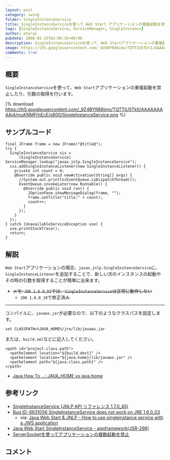 ```yaml
---
layout: post
category: swing
folder: SingleInstanceService
title: SingleInstanceServiceを使って Web Start アプリケーションの重複起動を禁止
tags: [SingleInstanceService, ServiceManager, SingleInstance]
author: aterai
pubdate: 2008-02-25T02:06:56+09:00
description: SingleInstanceServiceを使って、Web Startアプリケーションの重複起動を禁止したり、引数の取得を行います。
image: https://lh5.googleusercontent.com/_9Z4BYR88imo/TQTTIU5TktI/AAAAAAAAAj4/muKNMFrhEcE/s800/SingleInstanceService.png
comments: true
---
```

## 概要
`SingleInstanceService`を使って、`Web Start`アプリケーションの重複起動を禁止したり、引数の取得を行います。

{% download https://lh5.googleusercontent.com/_9Z4BYR88imo/TQTTIU5TktI/AAAAAAAAAj4/muKNMFrhEcE/s800/SingleInstanceService.png %}

## サンプルコード
<pre class="prettyprint"><code>final JFrame frame = new JFrame("@title@");
try {
  SingleInstanceService sis =
      (SingleInstanceService) ServiceManager.lookup("javax.jnlp.SingleInstanceService");
  sis.addSingleInstanceListener(new SingleInstanceListener() {
    private int count = 0;
    @Override public void newActivation(String[] args) {
      //System.out.println(EventQueue.isDispatchThread());
      EventQueue.invokeLater(new Runnable() {
        @Override public void run() {
          JOptionPane.showMessageDialog(frame, "");
          frame.setTitle("title:" + count);
          count++;
        }
      });
    }
  });
} catch (UnavailableServiceException use) {
  use.printStackTrace();
  return;
}
</code></pre>

## 解説
`Web Start`アプリケーションの場合、`javax.jnlp.SingleInstanceService`に、`SingleInstanceListener`を追加することで、新しい次のインスタンスの起動やその時の引数を取得することが簡単に出来ます。

- ~~メモ: `JDK 1.6.0_03`では、`SingleInstanceService`は正常に動作しない~~
    - `JDK 1.6.0_10`で修正済み

<!-- dummy comment line for breaking list -->

- - - -
コンパイルに、`javaws.jar`が必要なので、以下のようなクラスパスを設定します。

	set CLASSPATH=%JAVA_HOME%/jre/lib/javaws.jar

または、`build.xml`などに記入してください。

<pre class="prettyprint"><code>&lt;path id="project.class.path"&gt;
  &lt;pathelement location="${build.dest}" /&gt;
  &lt;pathelement location="${java.home}/lib/javaws.jar" /&gt;
  &lt;pathelement path="${java.class.path}" /&gt;
&lt;/path&gt;
</code></pre>

- [Java How To ...: JAVA_HOME vs java.home](http://javahowto.blogspot.com/2006/05/javahome-vs-javahome.html)

<!-- dummy comment line for breaking list -->

## 参考リンク
- [SingleInstanceService (JNLP API リファレンス 1.7.0_45)](https://docs.oracle.com/javase/jp/7/jre/api/javaws/jnlp/javax/jnlp/SingleInstanceService.html)
- [Bug ID: 6631056 SingleInstanceService does not work on JRE 1.6.0_03](http://bugs.java.com/bugdatabase/view_bug.do?bug_id=6631056)
    - via: [Java Web Start & JNLP - How to use singleinstance service with a JWS application](https://community.oracle.com/thread/1307009)
- [Java Web Start SingleInstanceService - appframework(JSR-296)](https://appframework.dev.java.net/servlets/ReadMsg?listName=users&msgNo=396)
- [ServerSocketを使ってアプリケーションの複数起動を禁止](https://ateraimemo.com/Swing/SingleInstanceApplication.html)

<!-- dummy comment line for breaking list -->

## コメント
